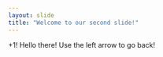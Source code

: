 ```yaml
---
layout: slide
title: "Welcome to our second slide!"
---
```

+1! Hello there!
Use the left arrow to go back!
